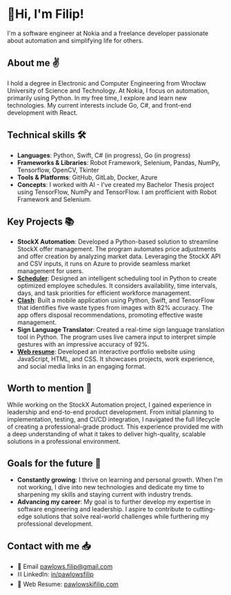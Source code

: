 # 👋Hi, I'm Filip!
I'm a software engineer at Nokia and a freelance developer passionate about automation and simplifying life for others.

## About me ✌️
I hold a degree in Electronic and Computer Engineering from Wrocław University of Science and Technology. At Nokia, I focus on automation, primarily using Python. In my free time, I explore and learn new technologies. My current interests include Go, C#, and front-end development with React.

## Technical skills 🛠️
- **Languages**: Python, Swift, C# (in progress), Go (in progress)
- **Frameworks & Libraries**: Robot Framework, Selenium, Pandas, NumPy, Tensorflow, OpenCV, Tkinter
- **Tools & Platforms**: GitHub, GitLab, Docker, Azure
- **Concepts**: I worked with AI - I've created my Bachelor Thesis project using TensorFlow, NumPy and TensorFlow. I am profficient with Robot Framework and Selenium.

## Key Projects 📚
- **StockX Automation**: Developed a Python-based solution to streamline StockX offer management. The program automates price adjustments and offer creation by analyzing market data. Leveraging the StockX API and CSV inputs, it runs on Azure to provide seamless market management for users.
- [**Scheduler**](https://github.com/pawlowskifilip/schedule_app): Designed an intelligent scheduling tool in Python to create optimized employee schedules. It considers availability, time intervals, days, and task priorities for efficient workforce management.
- [**Clash**](https://github.com/pawlowskifilip/Clash): Built a mobile application using Python, Swift, and TensorFlow that identifies five waste types from images with 82% accuracy. The app offers disposal recommendations, promoting effective waste management.
- **Sign Language Translator**: Created a real-time sign language translation tool in Python. The program uses live camera input to interpret simple gestures with an impressive accuracy of 92%.
- [**Web resume**](https://github.com/pawlowskifilip/web-resume): Developed an interactive portfolio website using JavaScript, HTML, and CSS. It showcases projects, work experience, and social media links in an engaging format.

## Worth to mention 🌟
While working on the StockX Automation project, I gained experience in leadership and end-to-end product development. From initial planning to implementation, testing, and CI/CD integration, I navigated the full lifecycle of creating a professional-grade product. This experience provided me with a deep understanding of what it takes to deliver high-quality, scalable solutions in a professional environment. 

## Goals for the future 🚀
- **Constantly growing**: I thrive on learning and personal growth. When I'm not working, I dive into new technologies and dedicate my time to sharpening my skills and staying current with industry trends.
- **Advancing my career**: My goal is to further develop my expertise in software engineering and leadership. I aspire to contribute to cutting-edge solutions that solve real-world challenges while furthering my professional development.

## Contact with me 📥
- 📧 Email [pawlows.filip@gmail.com](https://mail.google.com/mail/u/0/?fs=1&tf=cm&source=mailto&to=pawlows.filip@gmail.com)
- ⛓️ LinkedIn: [in/pawlowsfilip](https://www.linkedin.com/in/pawlowsfilip)
- 🛜 Web Resume: [pawlowskifilip.com](https://www.pawlowskifilip.com/)

<!--
**pawlowskifilip/pawlowskifilip** is a ✨ _special_ ✨ repository because its `README.md` (this file) appears on your GitHub profile.

Here are some ideas to get you started:

- 🔭 I’m currently working on ...
- 🌱 I’m currently learning ...
- 👯 I’m looking to collaborate on ...
- 🤔 I’m looking for help with ...
- 💬 Ask me about ...
- 📫 How to reach me: ...
- 😄 Pronouns: ...
- ⚡ Fun fact: ...
-->
